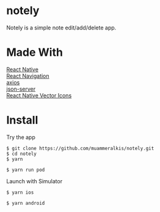 # notely
Notely is a simple note edit/add/delete app.

# Made With

[React Native](https://reactnative.dev)  <br />
[React Navigation](https://reactnavigation.org)  <br />
[axios](https://github.com/axios/axios) <br />
[json-server](https://github.com/typicode/json-server) <br />
[React Native Vector Icons](https://github.com/oblador/react-native-vector-icons) <br />


# Install
Try the app

```
$ git clone https://github.com/muammeralkis/notely.git
$ cd notely
$ yarn

```
```
$ yarn run pod
```
Launch with Simulator

```
$ yarn ios

$ yarn android
```
